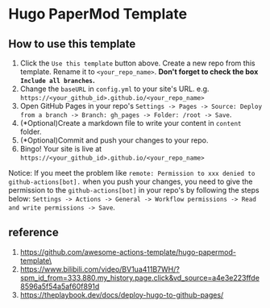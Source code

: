 # Hugo PaperMod Template

## How to use this template

1. Click the `Use this template` button above. Create a new repo from this template. Rename it to `<your_repo_name>`. **Don't forget to check the box `Include all branches`.**
2. Change the `baseURL` in `config.yml` to your site's URL. e.g. `https://<your_github_id>.github.io/<your_repo_name>`
3. Open GitHub Pages in your repo's `Settings -> Pages -> Source: Deploy from a branch -> Branch: gh_pages -> Folder: /root -> Save`.
4. (\*Optional)Create a markdown file to write your content in `content` folder.
5. (\*Optional)Commit and push your changes to your repo.
6. Bingo! Your site is live at `https://<your_github_id>.github.io/<your_repo_name>`

Notice: If you meet the problem like `remote: Permission to xxx denied to github-actions[bot].` when you push your changes, you need to give the permission to the `github-actions[bot]` in your repo's by following the steps below: `Settings -> Actions -> General -> Workflow permissions -> Read and write permissions -> Save`.

## reference
1. https://github.com/awesome-actions-template/hugo-papermod-template\
2. https://www.bilibili.com/video/BV1ua411B7WH/?spm_id_from=333.880.my_history.page.click&vd_source=a4e3e223ffde8596a5f54a5af60f891d
3. https://theplaybook.dev/docs/deploy-hugo-to-github-pages/